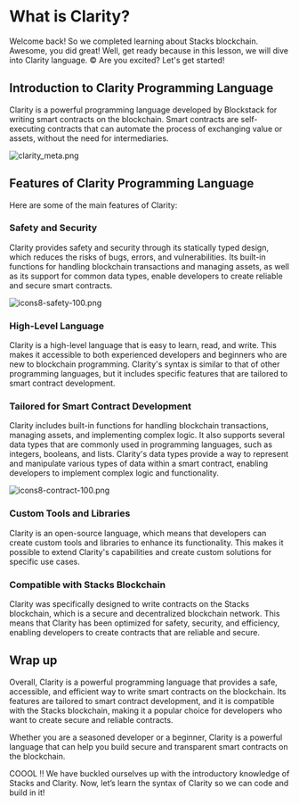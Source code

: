 # What is Clarity?

Welcome back! So we completed learning about Stacks blockchain. Awesome, you did great! Well, get ready because in this lesson, we will dive into Clarity language. ©️ Are you excited? Let's get started! 

## Introduction to Clarity Programming Language

Clarity is a powerful programming language developed by Blockstack for writing smart contracts on the blockchain. Smart contracts are self-executing contracts that can automate the process of exchanging value or assets, without the need for intermediaries.

![clarity_meta.png](https://github.com/0xmetaschool/Learning-Projects/raw/main/Create%20a%20Token%20in%20Clarity%20on%20Stacks%20Blockchain/1.%20Let%E2%80%99s%20Get%20Started/What%20is%20Clarity%2026ed9f755bba46199bf17728d8c1debb/clarity_meta.png)

## Features of Clarity Programming Language

Here are some of the main features of Clarity:

### Safety and Security

Clarity provides safety and security through its statically typed design, which reduces the risks of bugs, errors, and vulnerabilities. Its built-in functions for handling blockchain transactions and managing assets, as well as its support for common data types, enable developers to create reliable and secure smart contracts.

![icons8-safety-100.png](https://github.com/0xmetaschool/Learning-Projects/raw/main/Create%20a%20Token%20in%20Clarity%20on%20Stacks%20Blockchain/1.%20Let%E2%80%99s%20Get%20Started/What%20is%20Clarity%2026ed9f755bba46199bf17728d8c1debb/icons8-safety-100.png)

### High-Level Language

Clarity is a high-level language that is easy to learn, read, and write. This makes it accessible to both experienced developers and beginners who are new to blockchain programming. Clarity's syntax is similar to that of other programming languages, but it includes specific features that are tailored to smart contract development.

### Tailored for Smart Contract Development

Clarity includes built-in functions for handling blockchain transactions, managing assets, and implementing complex logic. It also supports several data types that are commonly used in programming languages, such as integers, booleans, and lists. Clarity's data types provide a way to represent and manipulate various types of data within a smart contract, enabling developers to implement complex logic and functionality.

![icons8-contract-100.png](https://github.com/0xmetaschool/Learning-Projects/raw/main/Create%20a%20Token%20in%20Clarity%20on%20Stacks%20Blockchain/1.%20Let%E2%80%99s%20Get%20Started/What%20is%20Clarity%2026ed9f755bba46199bf17728d8c1debb/icons8-contract-100.png)

### Custom Tools and Libraries

Clarity is an open-source language, which means that developers can create custom tools and libraries to enhance its functionality. This makes it possible to extend Clarity's capabilities and create custom solutions for specific use cases.

### Compatible with Stacks Blockchain

Clarity was specifically designed to write contracts on the Stacks blockchain, which is a secure and decentralized blockchain network. This means that Clarity has been optimized for safety, security, and efficiency, enabling developers to create contracts that are reliable and secure.

## Wrap up

Overall, Clarity is a powerful programming language that provides a safe, accessible, and efficient way to write smart contracts on the blockchain. Its features are tailored to smart contract development, and it is compatible with the Stacks blockchain, making it a popular choice for developers who want to create secure and reliable contracts.

Whether you are a seasoned developer or a beginner, Clarity is a powerful language that can help you build secure and transparent smart contracts on the blockchain.

COOOL ‼️ We have buckled ourselves up with the introductory knowledge of Stacks and Clarity. Now, let’s learn the syntax of Clarity so we can code and build in it!
